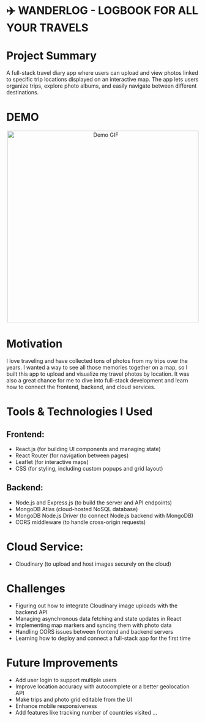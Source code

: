 # ✈️ WANDERLOG - LOGBOOK FOR ALL YOUR TRAVELS
# Project Summary
A full-stack travel diary app where users can upload and view photos linked to specific trip locations displayed on an interactive map. The app lets users organize trips, explore photo albums, and easily navigate between different destinations.

# DEMO
<p align="center">
  <img src="./project1/DEMO1.gif" width="500" alt="Demo GIF">
</p>


# Motivation
I love traveling and have collected tons of photos from my trips over the years. I wanted a way to see all those memories together on a map, so I built this app to upload and visualize my travel photos by location. It was also a great chance for me to dive into full-stack development and learn how to connect the frontend, backend, and cloud services.

# Tools & Technologies I Used

## Frontend:

- React.js (for building UI components and managing state)
- React Router (for navigation between pages)
- Leaflet (for interactive maps)
- CSS (for styling, including custom popups and grid layout)

## Backend:
- Node.js and Express.js (to build the server and API endpoints)
- MongoDB Atlas (cloud-hosted NoSQL database)
- MongoDB Node.js Driver (to connect Node.js backend with MongoDB)
- CORS middleware (to handle cross-origin requests)

# Cloud Service:
- Cloudinary (to upload and host images securely on the cloud)

# Challenges
- Figuring out how to integrate Cloudinary image uploads with the backend API
- Managing asynchronous data fetching and state updates in React
- Implementing map markers and syncing them with photo data
- Handling CORS issues between frontend and backend servers
- Learning how to deploy and connect a full-stack app for the first time

# Future Improvements
- Add user login to support multiple users
- Improve location accuracy with autocomplete or a better geolocation API
- Make trips and photo grid editable from the UI
- Enhance mobile responsiveness
- Add features like tracking number of countries visited ...

